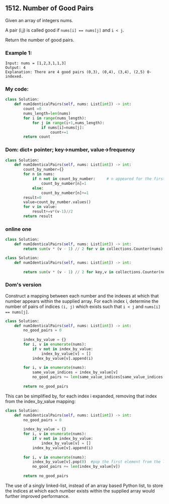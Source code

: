 ## 1512. Number of Good Pairs

Given an array of integers nums.

A pair (i,j) is called good if ```nums[i] == nums[j]``` and ```i < j```.

Return the number of good pairs.

### Example 1:
```
Input: nums = [1,2,3,1,1,3]
Output: 4
Explanation: There are 4 good pairs (0,3), (0,4), (3,4), (2,5) 0-indexed.
```


### My code:
```python
class Solution:
    def numIdenticalPairs(self, nums: List[int]) -> int:
        count =0
        nums_length=len(nums)
        for i in range(nums_length):
            for j in range(i+1,nums_length):
                if nums[i]=nums[j]:
                    count+=1
        return count
``` 

### Dom: dict+ pointer; key->number, value->frequency

```python
class Solution:
    def numIdenticalPairs(self, nums: List[int]) -> int:
        count_by_number={}
        for n in nums:
            if n not in count_by_number:     # n appeared for the first time
                count_by_number[n]=1
            else:
                count_by_number[n]+=1
        result=0
        value=count_by_number.values()
        for v in value:
            result+=v*(v-1)//2
        return result
```

### online one
```python
class Solution:
    def numIdenticalPairs(self, nums: List[int]) -> int:
        return sum(v * (v - 1) // 2 for v in collections.Counter(nums).values())  # dict.values()  return value
```    

```python   
class Solution:
    def numIdenticalPairs(self, nums: List[int]) -> int:
        
        return sum(v * (v - 1) // 2 for key,v in collections.Counter(nums).items())  # dict.items() return key and value 
```    


### Dom's version

Construct a mapping between each number and the indexes at which that number appears within the supplied array. For each index i, determine the number of pairs of indices ```(i, j)``` which exists such that ```i < j``` and ```nums[i] == nums[j]```.

```python
class Solution:
    def numIdenticalPairs(self, nums: List[int]) -> int:
        no_good_pairs = 0
        
        index_by_value = {}
        for i, v in enumerate(nums):
            if v not in index_by_value:
                index_by_value[v] = []
            index_by_value[v].append(i)
            
        for i, v in enumerate(nums):
            same_value_indices = index_by_value[v]
            no_good_pairs += len(same_value_indices[same_value_indices.index(i) + 1:])
                    
        return no_good_pairs
```


This can be simplified by, for each index i expanded, removing that index from the index_by_value mapping:



```python
class Solution:
    def numIdenticalPairs(self, nums: List[int]) -> int:
        no_good_pairs = 0
        
        index_by_value = {}
        for i, v in enumerate(nums):
            if v not in index_by_value:
                index_by_value[v] = []
            index_by_value[v].append(i)
            
        for i, v in enumerate(nums):
            index_by_value[v].pop(0)  #pop the first element from the list.
            no_good_pairs += len(index_by_value[v])
                    
        return no_good_pairs
```        

The use of a singly linked-list, instead of an array based Python list, to store the indices at which each number exists within the supplied array would further improved performance.
